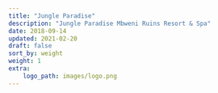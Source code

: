 ```yaml
---
title: "Jungle Paradise"
description: "Jungle Paradise Mbweni Ruins Resort & Spa"
date: 2018-09-14
updated: 2021-02-20
draft: false
sort_by: weight
weight: 1
extra:
    logo_path: images/logo.png
---
```



